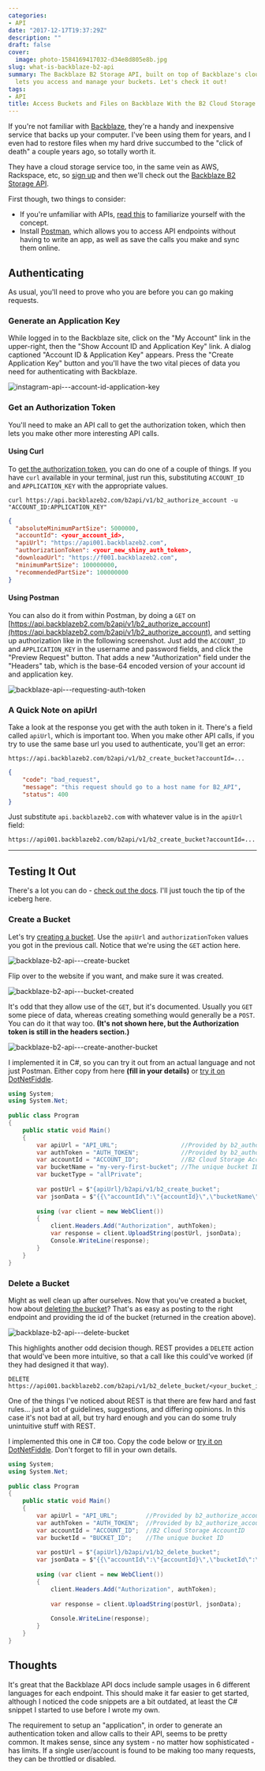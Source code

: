 ```yaml
---
categories:
- API
date: "2017-12-17T19:37:29Z"
description: ""
draft: false
cover:
  image: photo-1584169417032-d34e8d805e8b.jpg
slug: what-is-backblaze-b2-api
summary: The Backblaze B2 Storage API, built on top of Backblaze's cloud storage,
  lets you access and manage your buckets. Let's check it out!
tags:
- API
title: Access Buckets and Files on Backblaze With the B2 Cloud Storage API
---
```

If you're not familiar with [Backblaze](https://secure.backblaze.com/r/00d15h), they're a handy and inexpensive service that backs up your computer. I've been using them for years, and I even had to restore files when my hard drive succumbed to the "click of death" a couple years ago, so totally worth it.

They have a cloud storage service too, in the same vein as AWS, Rackspace, etc, so [sign up](https://www.backblaze.com/b2/sign-up.html) and then we'll check out the [Backblaze B2 Storage API](https://www.backblaze.com/b2/docs/).

First though, two things to consider:

- If you're unfamiliar with APIs, [read this](https://grantwinney.com/what-is-an-api/) to familiarize yourself with the concept.
- Install [Postman](https://www.postman.com/), which allows you to access API endpoints without having to write an app, as well as save the calls you make and sync them online.

## Authenticating

As usual, you'll need to prove who you are before you can go making requests.

### Generate an Application Key

While logged in to the Backblaze site, click on the "My Account" link in the upper-right, then the "Show Account ID and Application Key" link. A dialog captioned "Account ID & Application Key" appears. Press the "Create Application Key" button and you'll have the two vital pieces of data you need for authenticating with Backblaze.

![instagram-api---account-id-application-key](https://grantwinney.com/content/images/2017/12/instagram-api---account-id-application-key.png)

### Get an Authorization Token

You'll need to make an API call to get the authorization token, which then lets you make other more interesting API calls.

#### Using Curl

To [get the authorization token](https://www.backblaze.com/b2/docs/b2_authorize_account.html), you can do one of a couple of things. If you have `curl` available in your terminal, just run this, substituting `ACCOUNT_ID` and `APPLICATION_KEY` with the appropriate values.

```
curl https://api.backblazeb2.com/b2api/v1/b2_authorize_account -u "ACCOUNT_ID:APPLICATION_KEY"
```

```json
{
  "absoluteMinimumPartSize": 5000000,
  "accountId": <your_account_id>,
  "apiUrl": "https://api001.backblazeb2.com",
  "authorizationToken": <your_new_shiny_auth_token>,
  "downloadUrl": "https://f001.backblazeb2.com",
  "minimumPartSize": 100000000,
  "recommendedPartSize": 100000000
}
```

#### Using Postman

You can also do it from within Postman, by doing a `GET` on [https://api.backblazeb2.com/b2api/v1/b2_authorize_account](https://api.backblazeb2.com/b2api/v1/b2_authorize_account), and setting up authorization like in the following screenshot. Just add the `ACCOUNT_ID` and `APPLICATION_KEY` in the username and password fields, and click the "Preview Request" button. That adds a new "Authorization" field under the "Headers" tab, which is the base-64 encoded version of your account id and application key.

![backblaze-api---requesting-auth-token](https://grantwinney.com/content/images/2017/12/backblaze-api---requesting-auth-token.png)

### A Quick Note on apiUrl

Take a look at the response you get with the auth token in it. There's a field called `apiUrl`, which is important too. When you make other API calls, if you try to use the same base url you used to authenticate, you'll get an error:

```
https://api.backblazeb2.com/b2api/v1/b2_create_bucket?accountId=...
```

```json
{
    "code": "bad_request",
    "message": "this request should go to a host name for B2_API",
    "status": 400
}
```

Just substitute `api.backblazeb2.com` with whatever value is in the `apiUrl` field:

```
https://api001.backblazeb2.com/b2api/v1/b2_create_bucket?accountId=...
```

---

## Testing It Out

There's a lot you can do - [check out the docs](https://www.backblaze.com/b2/docs/). I'll just touch the tip of the iceberg here.

### Create a Bucket

Let's try [creating a bucket](https://www.backblaze.com/b2/docs/b2_create_bucket.html). Use the `apiUrl` and `authorizationToken` values you got in the previous call. Notice that we're using the `GET` action here.

![backblaze-b2-api---create-bucket](https://grantwinney.com/content/images/2017/12/backblaze-b2-api---create-bucket.png)

Flip over to the website if you want, and make sure it was created.

![backblaze-b2-api---bucket-created](https://grantwinney.com/content/images/2017/12/backblaze-b2-api---bucket-created.png)

It's odd that they allow use of the `GET`, but it's documented. Usually you `GET` some piece of data, whereas creating something would generally be a `POST`. You can do it that way too. __(It's not shown here, but the Authorization token is still in the headers section.)__

![backblaze-b2-api---create-another-bucket](https://grantwinney.com/content/images/2017/12/backblaze-b2-api---create-another-bucket.png)

I implemented it in C#, so you can try it out from an actual language and not just Postman. Either copy from here __(fill in your details)__ or [try it on DotNetFiddle](https://dotnetfiddle.net/tFcFdj).

```csharp
using System;
using System.Net;
					
public class Program
{
	public static void Main()
	{
		var apiUrl = "API_URL";                  //Provided by b2_authorize_account 
		var authToken = "AUTH_TOKEN";            //Provided by b2_authorize_account
		var accountId = "ACCOUNT_ID";            //B2 Cloud Storage AccountID
		var bucketName = "my-very-first-bucket"; //The unique bucket ID
		var bucketType = "allPrivate";
		
		var postUrl = $"{apiUrl}/b2api/v1/b2_create_bucket";
		var jsonData = $"{{\"accountId\":\"{accountId}\",\"bucketName\":\"{bucketName}\",\"bucketType\":\"{bucketType}\"}}";
		
		using (var client = new WebClient())
		{
			client.Headers.Add("Authorization", authToken);
			var response = client.UploadString(postUrl, jsonData);
			Console.WriteLine(response);
		}
	}
}
```

### Delete a Bucket

Might as well clean up after ourselves. Now that you've created a bucket, how about [deleting the bucket](https://www.backblaze.com/b2/docs/b2_delete_bucket.html)? That's as easy as posting to the right endpoint and providing the id of the bucket (returned in the creation above).

![backblaze-b2-api---delete-bucket](https://grantwinney.com/content/images/2017/12/backblaze-b2-api---delete-bucket.png)

This highlights another odd decision though. REST provides a `DELETE` action that would've been more intuitive, so that a call like this could've worked (if they had designed it that way).

```
DELETE https://api001.backblazeb2.com/b2api/v1/b2_delete_bucket/<your_bucket_id>
```

One of the things I've noticed about REST is that there are few hard and fast rules... just a lot of guidelines, suggestions, and differing opinions. In this case it's not bad at all, but try hard enough and you can do some truly unintuitive stuff with REST.

I implemented this one in C# too. Copy the code below or [try it on DotNetFiddle](https://dotnetfiddle.net/QDAonx). Don't forget to fill in your own details.

```csharp
using System;
using System.Net;
					
public class Program
{
	public static void Main()
	{
		var apiUrl = "API_URL";        //Provided by b2_authorize_account 
		var authToken = "AUTH_TOKEN";  //Provided by b2_authorize_account
		var accountId = "ACCOUNT_ID";  //B2 Cloud Storage AccountID 
		var bucketId = "BUCKET_ID";    //The unique bucket ID		
		
		var postUrl = $"{apiUrl}/b2api/v1/b2_delete_bucket";
		var jsonData = $"{{\"accountId\":\"{accountId}\",\"bucketId\":\"{bucketId}\"}}";
		
		using (var client = new WebClient())
		{
			client.Headers.Add("Authorization", authToken);
			
			var response = client.UploadString(postUrl, jsonData);
			
			Console.WriteLine(response);
		}
	}
}
```

## Thoughts

It's great that the Backblaze API docs include sample usages in 6 different languages for each endpoint. This should make it far easier to get started, although I noticed the code snippets are a bit outdated, at least the C# snippet I started to use before I wrote my own.

The requirement to setup an "application", in order to generate an authentication token and allow calls to their API, seems to be pretty common. It makes sense, since any system - no matter how sophisticated - has limits. If a single user/account is found to be making too many requests, they can be throttled or disabled.